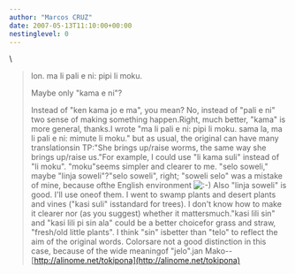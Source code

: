 ```yaml
---
author: "Marcos CRUZ"
date: 2007-05-13T11:10:00+00:00
nestinglevel: 0
---
```

\
> 
> 
> 
> lon. ma li pali e ni: pipi li moku.
> 
> 
> Maybe only "kama e ni"?
> 
> Instead of "ken kama jo e ma", you mean?
> No, instead of "pali e ni" two sense of making something happen.Right, much better, "kama" is more general, thanks.I wrote "ma li pali e ni: pipi li moku. sama la, ma li pali e ni: mimute li moku." but as usual, the original can have many translationsin TP:"She brings up/raise worms, the same way she brings up/raise us."For example, I could use "li kama suli" instead of "li moku". "moku"seems simpler and clearer to me.
> "selo soweli," maybe "linja soweli"?"selo soweli", right; "soweli selo" was a mistake of mine, because ofthe English environment ![:-)](images/smilies/icon_e_smile.gif "Smile") Also "linja soweli" is good. I'll use oneof them.
> I went to swamp plants and desert plants and vines ("kasi suli" isstandard for trees). I don't
> know how to make it clearer nor (as you suggest) whether it mattersmuch."kasi lili sin" and "kasi lili pi sin ala" could be a better choicefor grass and straw, "fresh/old little plants". I think "sin" isbetter than "telo" to reflect the aim of the original words. Colorsare not a good distinction in this case, because of the wide meaningof "jelo".jan Mako--
[http://alinome.net/tokipona](http://alinome.net/tokipona)
